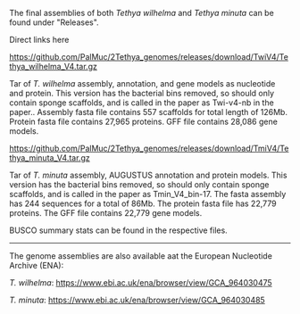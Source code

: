 The final assemblies of both _Tethya wilhelma_ and _Tethya minuta_ can be found under "Releases".

Direct links here

https://github.com/PalMuc/2Tethya_genomes/releases/download/TwiV4/Tethya_wilhelma_V4.tar.gz

Tar of _T. wilhelma_ assembly, annotation, and gene models as nucleotide and protein.
This version has the bacterial bins removed, so should only contain sponge scaffolds, and is called in the paper as Twi-v4-nb in the paper..
Assembly fasta file contains 557 scaffolds for total length of 126Mb.
Protein fasta file contains 27,965 proteins.
GFF file contains 28,086 gene models.


https://github.com/PalMuc/2Tethya_genomes/releases/download/TmiV4/Tethya_minuta_V4.tar.gz

Tar of _T. minuta_ assembly, AUGUSTUS annotation and protein models.
This version has the bacterial bins removed, so should only contain sponge scaffolds, and is called in the paper as Tmin_V4_bin-17.
The fasta assembly has 244 sequences for a total of 86Mb.
The protein fasta file has 22,779 proteins.
The GFF file contains 22,779 gene models.

BUSCO summary stats can be found in the respective files.

***********************************************************************************

The genome assemblies are also available aat the European Nucleotide Archive (ENA):

_T. wilhelma_: https://www.ebi.ac.uk/ena/browser/view/GCA_964030475

_T. minuta_: https://www.ebi.ac.uk/ena/browser/view/GCA_964030485
